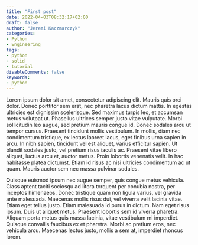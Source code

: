 ```yaml
---
title: "First post"
date: 2022-04-03T08:32:17+02:00
draft: false 
author: "Jeremi Kaczmarczyk"
categories:
- Python
- Engineering
tags:
- python
- solid
- tutorial
disableComments: false
keywords:
- python
---
```


Lorem ipsum dolor sit amet, consectetur adipiscing elit. Mauris quis orci dolor. Donec porttitor sem erat, nec pharetra
lacus dictum mattis. In egestas ultricies est dignissim scelerisque. Sed maximus turpis leo, et accumsan metus volutpat
ut. Phasellus ultrices semper justo vitae vulputate. Morbi sollicitudin leo augue, sed pretium mauris congue id. Donec
sodales arcu ut tempor cursus. Praesent tincidunt mollis vestibulum. In mollis, diam nec condimentum tristique, ex
lectus laoreet lacus, eget finibus urna sapien in arcu. In nibh sapien, tincidunt vel est aliquet, varius efficitur
sapien. Ut blandit sodales justo, vel pretium risus iaculis ac. Praesent vitae libero aliquet, luctus arcu et, auctor
metus. Proin lobortis venenatis velit. In hac habitasse platea dictumst. Etiam id risus ac nisi ultricies condimentum ac
ut quam. Mauris auctor sem nec massa pulvinar sodales.

<!--more-->

Quisque euismod ipsum nec augue semper, quis congue metus vehicula. Class aptent taciti sociosqu ad litora torquent per
conubia nostra, per inceptos himenaeos. Donec tristique quam non ligula varius, vel gravida ante malesuada. Maecenas
mollis risus dui, vel viverra velit lacinia vitae. Etiam eget tellus justo. Etiam malesuada id purus in dictum. Nam eget
risus ipsum. Duis ut aliquet metus. Praesent lobortis sem id viverra pharetra. Aliquam porta metus quis massa lacinia,
vitae vestibulum mi imperdiet. Quisque convallis faucibus ex et pharetra. Morbi ac pretium eros, nec vehicula arcu.
Maecenas lectus justo, mollis a sem at, imperdiet rhoncus lorem.
